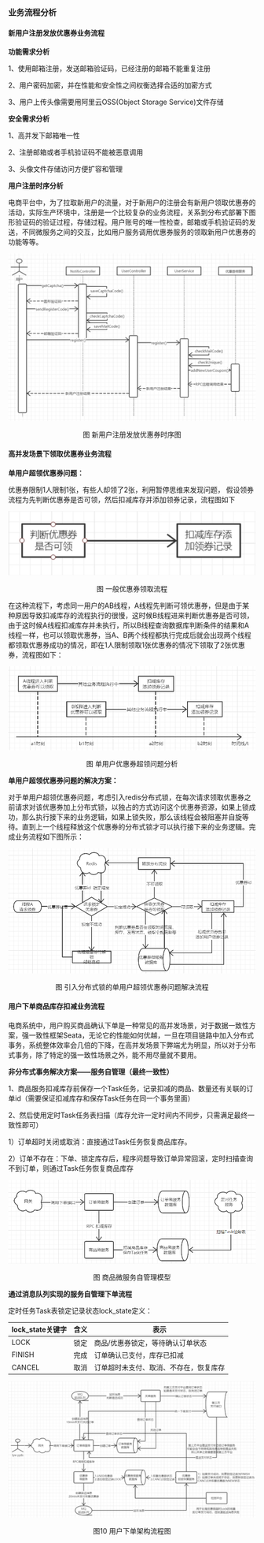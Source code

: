 ### 业务流程分析

#### 新用户注册发放优惠券业务流程

**功能需求分析**

1、使用邮箱注册，发送邮箱验证码，已经注册的邮箱不能重复注册

2、用户密码加密，并在性能和安全性之间权衡选择合适的加密方式

3、用户上传头像需要用阿里云OSS(Object Storage Service)文件存储



**安全需求分析**

1、高并发下邮箱唯一性

2、注册邮箱或者手机验证码不能被恶意调用

3、头像文件存储访问方便扩容和管理

 

**用户注册时序分析**

​		电商平台中，为了拉取新用户的流量，对于新用户的注册会有新用户领取优惠券的活动，实际生产环境中，注册是一个比较复杂的业务流程，关系到分布式部署下图形验证码的验证过程，存储过程。用户账号的唯一性检查，邮箱或手机验证码的发送，不同微服务之间的交互，比如用户服务调用优惠券服务的领取新用户优惠券的功能等等。

![image-20210718132639138](https://raw.githubusercontent.com/Extreme-S/img-bed/main/posts/image-20210718132639138.png)

<center>图 新用户注册发放优惠券时序图</center>

 

 

 

#### **高并发场景下领取优惠券业务流程**

**单用户超领优惠券问题：**

优惠券限制1人限制1张，有些人却领了2张，利用暂停思维来发现问题，
假设领券流程为先判断优惠券是否可领，然后扣减库存并添加领券记录，流程图如下

![image-20210718133013642](https://raw.githubusercontent.com/Extreme-S/img-bed/main/posts/image-20210718133013642.png)

<center>图 一般优惠券领取流程</center>

​       在这种流程下，考虑同一用户的AB线程，A线程先判断可领优惠券，但是由于某种原因导致扣减库存的流程执行的很慢，这时候B线程进来判断优惠券是否可领，由于这时候A线程扣减库存并未执行，所以B线程查询数据库判断条件的结果和A线程一样，也可以领取优惠券，当A、B两个线程都执行完成后就会出现两个线程都领取优惠券成功的情况，即在1人限制领取1张优惠券的情况下领取了2张优惠券，流程图如下：

![image-20210718132718017](https://raw.githubusercontent.com/Extreme-S/img-bed/main/posts/image-20210718132718017.png)

<center>图 单用户优惠券超领问题分析</center>

 

**单用户超领优惠券问题的解决方案：**

​		对于单用户超领优惠券问题，考虑引入redis分布式锁，在每次请求领取优惠券之前请求对该优惠券加上分布式锁，以独占的方式访问这个优惠券资源，如果上锁成功，那么执行接下来的业务逻辑，如果上锁失败，那么该线程会被阻塞并自旋等待。直到上一个线程释放这个优惠券的分布式锁才可以执行接下来的业务逻辑。完成业务流程如下图所示：

![image-20210718132757194](https://raw.githubusercontent.com/Extreme-S/img-bed/main/posts/image-20210718132757194.png)

<center>图 引入分布式锁的单用户超领优惠券问题解决流程</center>

 

#### 用户下单商品库存扣减业务流程

​		电商系统中，用户购买商品确认下单是一种常见的高并发场景，对于数据一致性方案，强一致性框架Seata，无论它的性能如何优越，一旦在项目链路中加入分布式事务，系统整体效率会几倍的下降，在高并发场景下弊端尤为明显，所以对于分布式事务，除了特定的强一致性场景之外，能不用尽量就不要用。

 

**非分布式事务解决方案——服务自管理（最终一致性）**

1、商品服务扣减库存前保存一个Task任务，记录扣减的商品、数量还有关联的订单id（需要保证扣减库存和保存Task任务在同一个事务里面）

2、然后使用定时Task任务表扫描（库存允许一定时间内不同步，只需满足最终一致性即可）

1）订单超时关闭或取消：直接通过Task任务恢复商品库存。

2）订单不存在：下单、锁定库存后，程序问题导致订单异常回滚，定时扫描查询不到订单，则通过Task任务恢复商品库存

![image-20210718132813947](https://raw.githubusercontent.com/Extreme-S/img-bed/main/posts/image-20210718132813947.png)

<center>图 商品微服务自管理模型</center>

 

**通过消息队列实现的服务自管理下单流程**

定时任务Task表锁定记录状态lock_state定义：

| lock_state关键字 | 含义 | 表示                                   |
| ---------------- | ---- | -------------------------------------- |
| LOCK             | 锁定 | 商品/优惠券锁定，等待确认订单状态      |
| FINISH           | 完成 | 订单确认已支付，库存已扣减             |
| CANCEL           | 取消 | 订单超时未支付、取消、不存在，恢复库存 |

![image-20210718132340355](https://raw.githubusercontent.com/Extreme-S/img-bed/main/posts/image-20210718132340355.png)

<center>图10 用户下单架构流程图</center>
